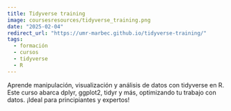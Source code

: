```yaml
---
title: Tidyverse training
image: coursesresources/tidyverse_training.png
date: "2025-02-04"
redirect_url: "https://umr-marbec.github.io/tidyverse-training/"
tags:
  - formación
  - cursos
  - tidyverse
  - R
---
```


Aprende manipulación, visualización y análisis de datos con tidyverse en R. Este curso abarca dplyr, ggplot2, tidyr y más, optimizando tu trabajo con datos. ¡Ideal para principiantes y expertos!

